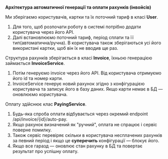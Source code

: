 **Архітектура автоматичної генерації та оплати рахунків (інвойсів)**

Ми зберігаємо користувачів, картки та їх поточний тариф в класі **User**.

1. Для того, щоб розпочати роботу в системі потрібно додати користувача через його API.
2. Далі встановлюємо поточний тариф, період сплати та її тип(автоматична/ручна). В користувача також зберігаються усі його використані картки, щоб він їх не вводив ще раз.

Структура рахунків зберігається в класі **Invoice**, їхньою генерацією займається **InvoiceService**.
1. Потім генеруємо invoice через його API. Від користувача отримуємо його id та номер карти. 
2. InvoiceService генерує новий рахунок згідно з конфігурацією користувача та записує його в базу даних. Якщо карти немає в БД — оновлюємо користувача.

Оплату здійснює клас **PayingService**.
1. Будь-яка спроба оплати відбувається через окремий endpoint /api/invoice/{id}/auto-pay.
2. Якщо рахунок визначений як "ручний", оплата не спрацює і сервіс поверне помилку.
3. Також сервіс перевіряє скільки в користувача несплачених рахунків за певний період і якщо це **суперечить** конфігурації — блокує його.
4. Якщо все гаразд — оновлює стан рахунку в БД та повертає результат про успішну оплату.
